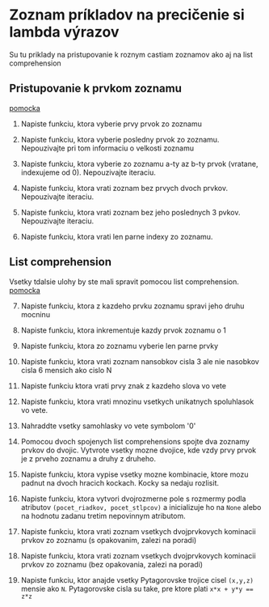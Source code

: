 # Zoznam príkladov na precičenie si lambda výrazov

Su tu priklady na pristupovanie k roznym castiam zoznamov ako aj na list comprehension

## Pristupovanie k prvkom zoznamu
[pomocka](http://anandology.com/python-practice-book/working-with-data.html)

1. Napiste funkciu, ktora vyberie prvy prvok zo zoznamu

2. Napiste funkciu, ktora vyberie posledny prvok zo zoznamu. Nepouzivajte pri tom informaciu o velkosti zoznamu

3. Napiste funkciu, ktora vyberie zo zoznamu a-ty az b-ty prvok (vratane, indexujeme od 0). Nepouzivajte iteraciu.

4. Napiste funkciu, ktora vrati zoznam bez prvych dvoch prvkov. Nepouzivajte iteraciu.

5. Napiste funkciu, ktora vrati zoznam bez jeho poslednych 3 pvkov. Nepouzivajte iteraciu.

6. Napiste funkciu, ktora vrati len parne indexy zo zoznamu.

## List comprehension

Vsetky tdalsie ulohy by ste mali spravit pomocou list comprehension.
[pomocka](http://www.python-course.eu/python3_list_comprehension.php)

7. Napiste funkciu, ktora z kazdeho prvku zoznamu spravi jeho druhu mocninu

8. Napiste funkciu, ktora inkrementuje kazdy prvok zoznamu o 1

9. Napiste funkciu, ktora zo zoznamu vyberie len parne prvky

10. Napiste funkciu, ktora vrati zoznam nansobkov cisla 3 ale nie nasobkov cisla 6 mensich ako cislo N

11. Napiste funkciu ktora vrati prvy znak z kazdeho slova vo vete

12. Napiste funkciu, ktora vrati mnozinu vsetkych unikatnych spoluhlasok vo vete.

13. Nahraddte vsetky samohlasky vo vete symbolom '0'

14. Pomocou dvoch spojenych list comprehensions spojte dva zoznamy prvkov do dvojic. 
Vytvrote vsetky mozne dvojice, kde vzdy prvy prvok je z prveho zoznamu a druhy z druheho.

15. Napiste funkciu, ktora vypise vsetky mozne kombinacie, ktore mozu padnut na dvoch hracich kockach. Kocky sa nedaju rozlisit.

16. Napiste funkciu, ktora vytvori dvojrozmerne pole s rozmermy podla atributov `(pocet_riadkov, pocet_stlpcov)` a inicializuje ho na `None` alebo na hodnotu zadanu tretim nepovinnym atributom.

17. Napiste funkciu, ktora vrati zoznam vsetkych dvojprvkovych kominacii prvkov zo zoznamu (s opakovanim, zalezi na poradi)

18. Napiste funkciu, ktora vrati zoznam vsetkych dvojprvkovych kominacii prvkov zo zoznamu (bez opakovania, zalezi na poradi)

19. Napiste funkciu, ktor anajde vsetky Pytagorovske trojice cisel `(x,y,z)` mensie ako `N`. Pytagorovske cisla su take, pre ktore plati `x*x + y*y == z*z`

